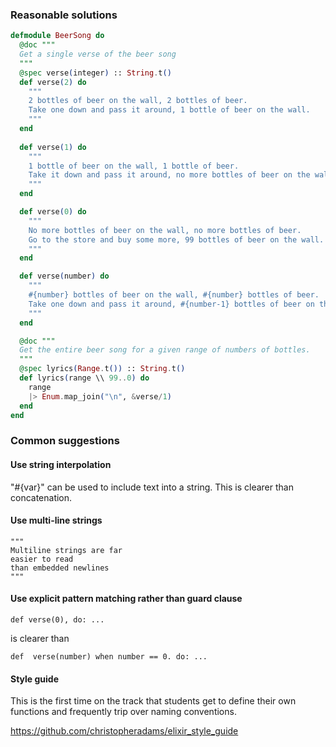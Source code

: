 ### Reasonable solutions

```elixir
defmodule BeerSong do
  @doc """
  Get a single verse of the beer song
  """
  @spec verse(integer) :: String.t()
  def verse(2) do
    """
    2 bottles of beer on the wall, 2 bottles of beer.
    Take one down and pass it around, 1 bottle of beer on the wall.
    """
  end
  
  def verse(1) do
    """
    1 bottle of beer on the wall, 1 bottle of beer.
    Take it down and pass it around, no more bottles of beer on the wall.
    """
  end

  def verse(0) do
    """
    No more bottles of beer on the wall, no more bottles of beer.
    Go to the store and buy some more, 99 bottles of beer on the wall.
    """
  end

  def verse(number) do
    """
    #{number} bottles of beer on the wall, #{number} bottles of beer.
    Take one down and pass it around, #{number-1} bottles of beer on the wall.
    """
  end

  @doc """
  Get the entire beer song for a given range of numbers of bottles.
  """
  @spec lyrics(Range.t()) :: String.t()
  def lyrics(range \\ 99..0) do
    range
    |> Enum.map_join("\n", &verse/1)
  end
end
```

### Common suggestions

#### Use string interpolation
"#{var}" can be used to include text into a string.
This is clearer than concatenation.

#### Use multi-line strings
```
"""
Multiline strings are far
easier to read
than embedded newlines
"""
``` 

#### Use explicit pattern matching rather than guard clause 
```
def verse(0), do: ...
```
is clearer than
```
def  verse(number) when number == 0. do: ...
```

#### Style guide

This is the first time on the track that students get to define their own functions and frequently trip over naming conventions.

https://github.com/christopheradams/elixir_style_guide
